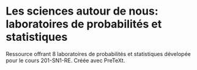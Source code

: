 # Les sciences autour de nous: laboratoires de probabilités et statistiques

Ressource offrant 8 laboratoires de probabilités et statistiques dévelopée pour le cours 201-SN1-RE. Créée avec PreTeXt.